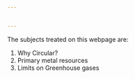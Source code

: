 ```yaml
---


---
```


<p>The subjects treated on this webpage are:</p>
<ol>
<li>Why Circular?</li>
<li>Primary metal resources</li>
<li>Limits on Greenhouse gases</li>
</ol>

